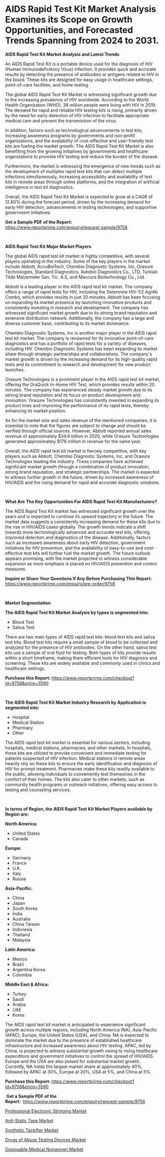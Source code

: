 <p><h1>AIDS Rapid Test Kit Market Analysis Examines its Scope on Growth Opportunities, and Forecasted Trends Spanning from 2024 to 2031.</h1></p><p><strong>AIDS Rapid Test Kit Market Analysis and Latest Trends</strong></p>
<p><p>An AIDS Rapid Test Kit is a portable device used for the diagnosis of HIV (Human Immunodeficiency Virus) infection. It provides quick and accurate results by detecting the presence of antibodies or antigens related to HIV in the blood. These kits are designed for easy usage in healthcare settings, point-of-care facilities, and home testing.</p><p>The global AIDS Rapid Test Kit Market is witnessing significant growth due to the increasing prevalence of HIV worldwide. According to the World Health Organization (WHO), 38 million people were living with HIV in 2019. The demand for rapid and reliable HIV testing kits is rising, primarily driven by the need for early detection of HIV infection to facilitate appropriate medical care and prevent the transmission of the virus.</p><p>In addition, factors such as technological advancements in test kits, increasing awareness programs by governments and non-profit organizations, and the availability of cost-effective and user-friendly test kits are fueling the market growth. The AIDS Rapid Test Kit Market is also benefiting from the growing initiatives by governments and healthcare organizations to promote HIV testing and reduce the burden of the disease.</p><p>Furthermore, the market is witnessing the emergence of new trends such as the development of multiplex rapid test kits that can detect multiple infections simultaneously, increasing accessibility and availability of test kits in remote areas through online platforms, and the integration of artificial intelligence in test kit diagnostics.</p><p>Overall, the AIDS Rapid Test Kit Market is expected to grow at a CAGR of 12.60% during the forecast period, driven by the increasing demand for early HIV detection, advancements in testing technologies, and supportive government initiatives.</p></p>
<p><strong>Get a Sample PDF of the Report:&nbsp;</strong> <a href="https://www.reportprime.com/enquiry/request-sample/9758">https://www.reportprime.com/enquiry/request-sample/9758</a></p>
<p>&nbsp;</p>
<p><strong>AIDS Rapid Test Kit Major Market Players</strong></p>
<p><p>The global AIDS rapid test kit market is highly competitive, with several players operating in the industry. Some of the key players in the market include Abbott, AccuBioTech, Chembio Diagnostic Systems, Inc, Orasure Technologies, Standard Diagnostics, Autobio Diagnostics Co., LTD, Turklab Tibbi Malzemeler San. Tic. A.S, and Maccura Biotechnology Co., Ltd.</p><p>Abbott is a leading player in the AIDS rapid test kit market. The company offers a range of rapid tests for HIV, including the Determine HIV-1/2 Ag/Ab Combo, which provides results in just 20 minutes. Abbott has been focusing on expanding its market presence by launching innovative products and consistently investing in research and development. The company has witnessed significant market growth due to its strong brand reputation and extensive distribution network. Additionally, the company has a large and diverse customer base, contributing to its market dominance.</p><p>Chembio Diagnostic Systems, Inc is another major player in the AIDS rapid test kit market. The company is renowned for its innovative point-of-care diagnostics and has a portfolio of rapid tests for a variety of diseases, including HIV. Chembio Diagnostic Systems has been expanding its market share through strategic partnerships and collaborations. The company's market growth is driven by the increasing demand for its high-quality rapid tests and its commitment to research and development for new product launches.</p><p>Orasure Technologies is a prominent player in the AIDS rapid test kit market, offering the OraQuick In-Home HIV Test, which provides results within 20 minutes. The company has experienced steady market growth due to its strong brand reputation and its focus on product development and innovation. Orasure Technologies has consistently invested in expanding its product lines and improving the performance of its rapid tests, thereby enhancing its market position.</p><p>As for the market size and sales revenue of the mentioned companies, it is essential to note that the figures are subject to change and should be verified through official sources. However, Abbott reported annual sales revenue of approximately $34.6 billion in 2020, while Orasure Technologies generated approximately $176 million in revenue for the same year.</p><p>Overall, the AIDS rapid test kit market is fiercely competitive, with key players such as Abbott, Chembio Diagnostic Systems, Inc, and Orasure Technologies leading the industry. These companies have achieved significant market growth through a combination of product innovation, strong brand reputation, and strategic partnerships. The market is expected to witness further growth in the future, driven by increased awareness of HIV/AIDS and the rising demand for rapid and accurate diagnostic solutions.</p></p>
<p>&nbsp;</p>
<p><strong>What Are The Key Opportunities For AIDS Rapid Test Kit Manufacturers?</strong></p>
<p><p>The AIDS Rapid Test Kit market has witnessed significant growth over the years and is expected to continue its upward trajectory in the future. The market data suggests a consistently increasing demand for these kits due to the rise in HIV/AIDS cases globally. The growth trends indicate a shift towards more technologically advanced and accurate test kits, offering improved detection and diagnostics of the disease. Additionally, factors such as increased awareness about early HIV detection, government initiatives for HIV prevention, and the availability of easy-to-use and cost-effective test kits will further fuel the market growth. The future outlook appears promising, with the market projected to witness considerable expansion as more emphasis is placed on HIV/AIDS prevention and control measures.</p></p>
<p><strong>Inquire or Share Your Questions If Any Before Purchasing This Report:</strong> <a href="https://www.reportprime.com/enquiry/pre-order/9758">https://www.reportprime.com/enquiry/pre-order/9758</a></p>
<p>&nbsp;</p>
<p><strong>Market Segmentation</strong></p>
<p><strong>The AIDS Rapid Test Kit Market Analysis by types is segmented into:</strong></p>
<p><ul><li>Blood Test</li><li>Saliva Test</li></ul></p>
<p><p>There are two main types of AIDS rapid test kits: blood test kits and saliva test kits. Blood test kits require a small sample of blood to be collected and analyzed for the presence of HIV antibodies. On the other hand, saliva test kits use a sample of oral fluid for testing. Both types of kits provide results within a short timeframe, making them efficient tools for HIV diagnosis and screening. These kits are widely available and commonly used in clinics and healthcare settings.</p></p>
<p><strong>Purchase this Report:&nbsp;</strong><a href="https://www.reportprime.com/checkout?id=9758&price=3590">https://www.reportprime.com/checkout?id=9758&price=3590</a></p>
<p>&nbsp;</p>
<p><strong>The AIDS Rapid Test Kit Market Industry Research by Application is segmented into:</strong></p>
<p><ul><li>Hospital</li><li>Medical Station</li><li>Pharmacy</li><li>Other</li></ul></p>
<p><p>The AIDS rapid test kit market is essential for various sectors, including hospitals, medical stations, pharmacies, and other markets. In hospitals, these kits are utilized to provide convenient and immediate testing for patients suspected of HIV infection. Medical stations in remote areas heavily rely on these kits to ensure the early identification and diagnosis of HIV for prompt treatment. Pharmacies make these kits readily available to the public, allowing individuals to conveniently test themselves in the comfort of their homes. The kits also cater to other markets, such as community health programs or outreach initiatives, offering easy access to testing and counseling services.</p></p>
<p>&nbsp;</p>
<p><strong>In terms of Region, the AIDS Rapid Test Kit Market Players available by Region are:</strong></p>
<p>
    <p> <strong> North America: </strong>
        <ul>
            <li>United States</li>
            <li>Canada</li>
        </ul>
        </p> 
    <p> <strong> Europe: </strong>
        <ul>
            <li>Germany</li>
            <li>France</li>
            <li>U.K.</li>
            <li>Italy</li>
            <li>Russia</li>
        </ul>
        </p> 
    <p> <strong> Asia-Pacific: </strong>
        <ul>
            <li>China</li>
            <li>Japan</li>
            <li>South Korea</li>
            <li>India</li>
            <li>Australia</li>
            <li>China Taiwan</li>
            <li>Indonesia</li>
            <li>Thailand</li>
            <li>Malaysia</li>
        </ul>
        </p> 
    <p> <strong> Latin America: </strong>
        <ul>
            <li>Mexico</li>
            <li>Brazil</li>
            <li>Argentina Korea</li>
            <li>Colombia</li>
        </ul>
        </p> 
    <p> <strong> Middle East & Africa: </strong>
        <ul>
            <li>Turkey</li>
            <li>Saudi</li>
            <li>Arabia</li>
            <li>UAE</li>
            <li>Korea</li>
        </ul>
    </p>
    </p>
<p><p>The AIDS rapid test kit market is anticipated to experience significant growth across multiple regions, including North America (NA), Asia-Pacific (APAC), Europe, the United States (USA), and China. NA is expected to dominate the market due to the presence of established healthcare infrastructure and increased awareness about HIV testing. APAC, led by China, is projected to witness substantial growth owing to rising healthcare expenditure and government initiatives to control the spread of HIV/AIDS. Europe and the USA are also poised for substantial market growth. Currently, NA holds the largest market share at approximately 40%, followed by APAC at 30%, Europe at 20%, USA at 5%, and China at 5%.</p></p>
<p><strong>Purchase this Report: </strong><a href="https://www.reportprime.com/checkout?id=9758&price=3590">https://www.reportprime.com/checkout?id=9758&price=3590</a></p>
<p>&nbsp;<strong>Get a Sample PDF of the Report:&nbsp;&nbsp;</strong><a href="https://www.reportprime.com/enquiry/request-sample/9758">https://www.reportprime.com/enquiry/request-sample/9758</a></p>
<p><strong></strong></p>
<p><p><a href="https://medium.com/@fosterfahey1016/professional-electronic-stringing-market-analysis-its-cagr-market-segmentation-and-global-ea43ed9be3b2">Professional Electronic Stringing Market</a></p><p><a href="https://medium.com/@fosterfahey1016/anti-static-tape-market-analysis-its-cagr-market-segmentation-and-global-industry-overview-e795a31ae457">Anti-Static Tape Market</a></p><p><a href="https://medium.com/@fosterfahey1016/synthetic-tackifier-market-trends-and-market-analysis-forecasted-for-period-2024-2031-4b5b4c030a67">Synthetic Tackifier Market</a></p><p><a href="https://medium.com/@fosterfahey1016/drugs-of-abuse-testing-devices-market-furnishes-information-on-market-share-market-trends-and-b5cc9fc31c08">Drugs of Abuse Testing Devices Market</a></p><p><a href="https://medium.com/@fosterfahey1016/disposable-medical-nonwoven-market-analysis-its-cagr-market-segmentation-and-global-industry-313176e44b8c">Disposable Medical Nonwoven Market</a></p></p>